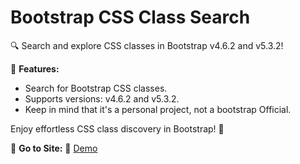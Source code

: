 # Bootstrap CSS Class Search 

🔍 Search and explore CSS classes in Bootstrap v4.6.2 and v5.3.2!

🚀 **Features:**
- Search for Bootstrap CSS classes.
- Supports versions: v4.6.2 and v5.3.2.
- Keep in mind that it's a personal project, not a bootstrap Official.

Enjoy effortless CSS class discovery in Bootstrap! 🎨

🚀 **Go to Site:**
🔗 [Demo](your-deployment-link)